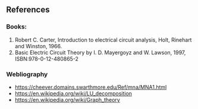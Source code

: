 ## References 

### Books:
1. Robert C. Carter, Introduction to electrical circuit analysis, Holt, Rinehart and Winston, 1966.
2. Basic Electric Circuit Theory by I. D.  Mayergoyz and W. Lawson, 1997, ISBN:978-0-12-480865-2

 ### Webliography
 - https://cheever.domains.swarthmore.edu/Ref/mna/MNA1.html
 - https://en.wikipedia.org/wiki/LU_decomposition
 - https://en.wikipedia.org/wiki/Graph_theory
